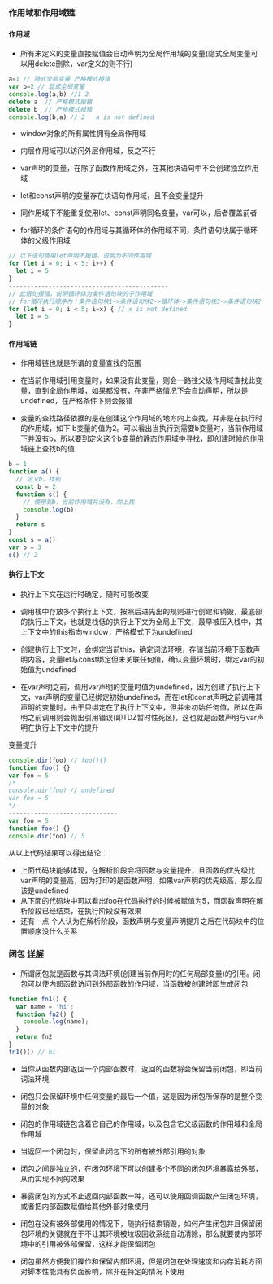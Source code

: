 ### 作用域和作用域链

#### 作用域

- 所有未定义的变量直接赋值会自动声明为全局作用域的变量(隐式全局变量可以用delete删除，var定义的则不行)

```js
a=1 // 隐式全局变量 严格模式报错
var b=2 // 显式全局变量
console.log(a,b) //1 2
delete a  // 严格模式报错
delete b  // 严格模式报错
console.log(b,a) // 2   a is not defined 
```

- window对象的所有属性拥有全局作用域

- 内层作用域可以访问外层作用域，反之不行

- var声明的变量，在除了函数作用域之外，在其他块语句中不会创建独立作用域

- let和const声明的变量存在块语句作用域，且不会变量提升

- 同作用域下不能重复使用let、const声明同名变量，var可以，后者覆盖前者

- for循环的条件语句的作用域与其循环体的作用域不同，条件语句块属于循环体的父级作用域

```js
// 以下语句使用let声明不报错，说明为不同作用域
for (let i = 0; i < 5; i++) {
  let i = 5
}
--------------------------------------------
// 此语句报错，说明循环体为条件语句块的子作用域
// for循环执行顺序为：条件语句块1->条件语句块2->循环体->条件语句块3->条件语句块2 依次类推
for (let i = 0; i < 5; i=x) { // x is not defined
  let x = 5
}
```

#### 作用域链

- 作用域链也就是所谓的变量查找的范围

- 在当前作用域引用变量时，如果没有此变量，则会一路往父级作用域查找此变量，直到全局作用域，如果都没有，在非严格情况下会自动声明，所以是undefined，在严格条件下则会报错

- 变量的查找路径依据的是在创建这个作用域的地方向上查找，并非是在执行时的作用域，如下 b变量的值为2。可以看出当执行到需要b变量时，当前作用域下并没有b，所以要到定义这个b变量的静态作用域中寻找，即创建时候的作用域链上查找b的值

```js
b = 1
function a() {
  // 定义b，找到
  const b = 2
  function s() {
    // 使用到b，当前作用域并没有，向上找
    console.log(b);
  }
  return s
}
const s = a()
var b = 3
s() // 2
```

#### 执行上下文

- 执行上下文在运行时确定，随时可能改变

- 调用栈中存放多个执行上下文，按照后进先出的规则进行创建和销毁，最底部的执行上下文，也就是栈低的执行上下文为全局上下文，最早被压入栈中，其上下文中的this指向window，严格模式下为undefined

- 创建执行上下文时，会绑定当前this，确定词法环境，存储当前环境下函数声明内容，变量let与const绑定但未关联任何值，确认变量环境时，绑定var的初始值为undefined

- 在var声明之前，调用var声明的变量时值为undefined，因为创建了执行上下文，var声明的变量已经绑定初始undefined，而在let和const声明之前调用其声明的变量时，由于只绑定在了执行上下文中，但并未初始任何值，所以在声明之前调用则会抛出引用错误(即TDZ暂时性死区)，这也就是函数声明与var声明在执行上下文中的提升

变量提升

```js
console.dir(foo) // foo(){}
function foo() {}
var foo = 5
/*
console.dir(foo) // undefined
var foo = 5
*/
------------------------------
var foo = 5
function foo() {}
console.dir(foo) // 5
```

从以上代码结果可以得出结论：

- 上面代码块能够体现，在解析阶段会将函数与变量提升，且函数的优先级比var声明的变量高，因为打印的是函数声明，如果var声明的优先级高，那么应该是undefined
- 从下面的代码块中可以看出foo在代码执行的时候被赋值为5，而函数声明在解析阶段已经结束，在执行阶段没有效果
- 还有一点 个人认为在解析阶段，函数声明与变量声明提升之后在代码块中的位置顺序没什么关系

### 闭包  [详解](https://juejin.im/post/5e9f0bdce51d4546f5791989#heading-29)

- 所谓闭包就是函数与其词法环境(创建当前作用时的任何局部变量)的引用。闭包可以使内部函数访问到外部函数的作用域，当函数被创建时即生成闭包

```js
function fn1() {
  var name = 'hi';
  function fn2() {
    console.log(name);
  }
  return fn2
}
fn1()() // hi
```

- 当你从函数内部返回一个内部函数时，返回的函数将会保留当前闭包，即当前词法环境

- 闭包只会保留环境中任何变量的最后一个值，这是因为闭包所保存的是整个变量的对象

- 闭包的作用域链包含着它自己的作用域，以及包含它父级函数的作用域和全局作用域

- 当返回一个闭包时，保留此闭包下的所有被外部引用的对象

- 闭包之间是独立的，在闭包环境下可以创建多个不同的闭包环境暴露给外部，从而实现不同的效果

- 暴露闭包的方式不止返回内部函数一种，还可以使用回调函数产生闭包环境，或者把内部函数赋值给其他外部对象使用

- 闭包在没有被外部使用的情况下，随执行结束销毁，如何产生闭包并且保留闭包环境的关键就在于不让其环境被垃圾回收系统自动清除，那么就要使内部环境中的引用被外部保留，这样才能保留闭包

- 闭包虽然方便我们操作和保留内部环境，但是闭包在处理速度和内存消耗方面对脚本性能具有负面影响，除非在特定的情况下使用